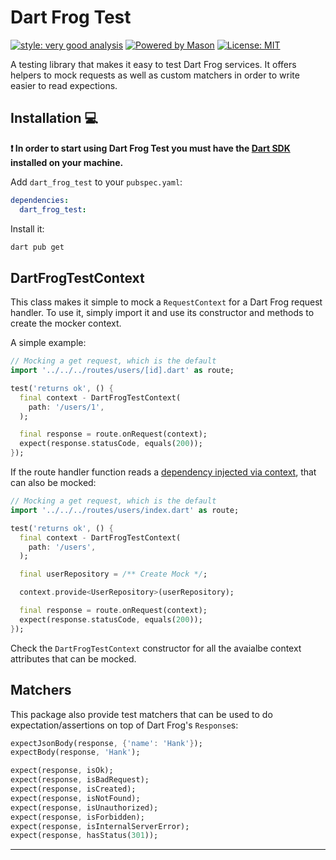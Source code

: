 # Dart Frog Test

[![style: very good analysis][very_good_analysis_badge]][very_good_analysis_link]
[![Powered by Mason](https://img.shields.io/endpoint?url=https%3A%2F%2Ftinyurl.com%2Fmason-badge)](https://github.com/felangel/mason)
[![License: MIT][license_badge]][license_link]

A testing library that makes it easy to test Dart Frog services. It offers helpers to mock requests as well as
custom matchers in order to write easier to read expections.

## Installation 💻

**❗ In order to start using Dart Frog Test you must have the [Dart SDK][dart_install_link] installed on your machine.**

Add `dart_frog_test` to your `pubspec.yaml`:

```yaml
dependencies:
  dart_frog_test:
```

Install it:

```sh
dart pub get
```

## DartFrogTestContext

This class makes it simple to mock a `RequestContext` for a Dart Frog request handler. To use it, simply import it
and use its constructor and methods to create the mocker context.

A simple example:

```dart
// Mocking a get request, which is the default
import '../../../routes/users/[id].dart' as route;

test('returns ok', () {
  final context - DartFrogTestContext(
    path: '/users/1',
  );

  final response = route.onRequest(context);
  expect(response.statusCode, equals(200));
});
```

If the route handler function reads a [dependency injected via context](https://dartfrog.vgv.dev/docs/basics/dependency-injection), that can also be mocked:

```dart
// Mocking a get request, which is the default
import '../../../routes/users/index.dart' as route;

test('returns ok', () {
  final context - DartFrogTestContext(
    path: '/users',
  );

  final userRepository = /** Create Mock */;

  context.provide<UserRepository>(userRepository);

  final response = route.onRequest(context);
  expect(response.statusCode, equals(200));
});
```

Check the `DartFrogTestContext` constructor for all the avaialbe context attributes that can be mocked.

## Matchers

This package also provide test matchers that can be used to do expectation/assertions on top of
Dart Frog's `Response`s:

```dart
expectJsonBody(response, {'name': 'Hank'});
expectBody(response, 'Hank');

expect(response, isOk);
expect(response, isBadRequest);
expect(response, isCreated);
expect(response, isNotFound);
expect(response, isUnauthorized);
expect(response, isForbidden);
expect(response, isInternalServerError);
expect(response, hasStatus(301));
```

---

[dart_install_link]: https://dart.dev/get-dart
[github_actions_link]: https://docs.github.com/en/actions/learn-github-actions
[license_badge]: https://img.shields.io/badge/license-MIT-blue.svg
[license_link]: https://opensource.org/licenses/MIT
[logo_black]: https://raw.githubusercontent.com/VGVentures/very_good_brand/main/styles/README/vgv_logo_black.png#gh-light-mode-only
[logo_white]: https://raw.githubusercontent.com/VGVentures/very_good_brand/main/styles/README/vgv_logo_white.png#gh-dark-mode-only
[mason_link]: https://github.com/felangel/mason
[very_good_analysis_badge]: https://img.shields.io/badge/style-very_good_analysis-B22C89.svg
[very_good_analysis_link]: https://pub.dev/packages/very_good_analysis
[very_good_coverage_link]: https://github.com/marketplace/actions/very-good-coverage
[very_good_ventures_link]: https://verygood.ventures
[very_good_ventures_link_light]: https://verygood.ventures#gh-light-mode-only
[very_good_ventures_link_dark]: https://verygood.ventures#gh-dark-mode-only
[very_good_workflows_link]: https://github.com/VeryGoodOpenSource/very_good_workflows
